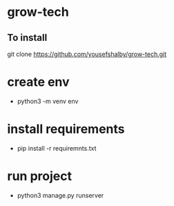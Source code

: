 # grow-tech

## To install 

git clone https://github.com/yousefshalby/grow-tech.git 

# create env 
  - python3 -m venv env

# install requirements
  - pip install -r requiremnts.txt

# run project 
  - python3 manage.py runserver
